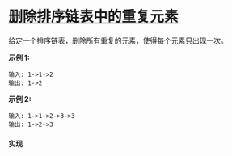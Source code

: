 # [删除排序链表中的重复元素](https://leetcode-cn.com/problems/remove-duplicates-from-sorted-list/)

给定一个排序链表，删除所有重复的元素，使得每个元素只出现一次。

**示例 1:**
```
输入: 1->1->2
输出: 1->2
```

**示例 2:**
```
输入: 1->1->2->3->3
输出: 1->2->3
```

#### 实现

